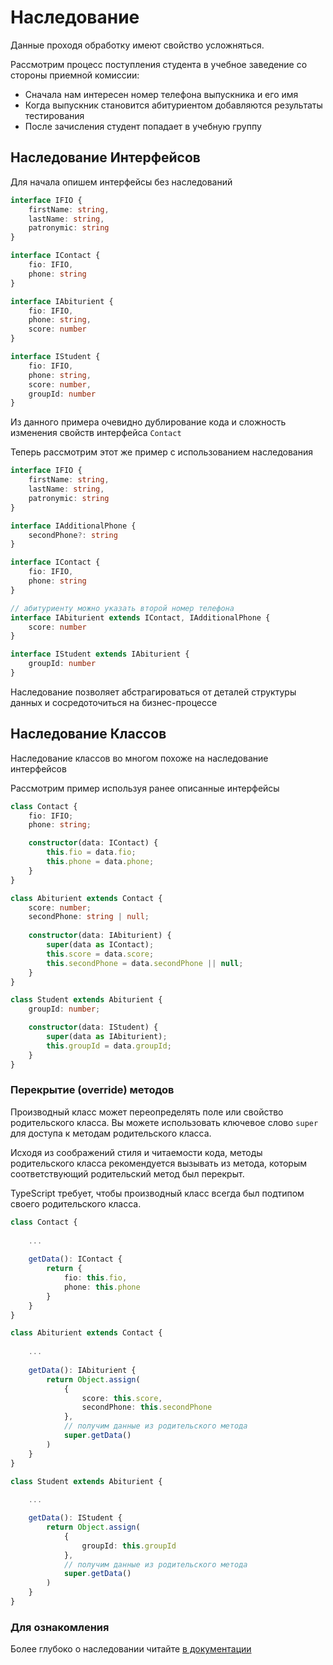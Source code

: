 # Наследование

Данные проходя обработку имеют свойство усложняться.

Рассмотрим процесс поступления студента в учебное заведение со стороны приемной комиссии:

- Сначала нам интересен номер телефона выпускника и его имя
- Когда выпускник становится абитуриентом добавляются результаты тестирования
- После зачисления студент попадает в учебную группу

## Наследование Интерфейсов

Для начала опишем интерфейсы без наследований

```TypeScript
interface IFIO {
    firstName: string,
    lastName: string,
    patronymic: string 
}

interface IContact {
    fio: IFIO,
    phone: string
}

interface IAbiturient {
    fio: IFIO,
    phone: string,
    score: number
}

interface IStudent {
    fio: IFIO,
    phone: string,
    score: number,
    groupId: number
}
```

Из данного примера очевидно дублирование кода и сложность изменения свойств интерфейса `Contact`

Теперь рассмотрим этот же пример с использованием наследования

```TypeScript
interface IFIO {
    firstName: string,
    lastName: string,
    patronymic: string 
}

interface IAdditionalPhone {
    secondPhone?: string
}

interface IContact {
    fio: IFIO,
    phone: string
}

// абитуриенту можно указать второй номер телефона
interface IAbiturient extends IContact, IAdditionalPhone {
    score: number
}

interface IStudent extends IAbiturient {
    groupId: number
}
```

Наследование позволяет абстрагироваться от деталей структуры данных и сосредоточиться на бизнес-процессе

## Наследование Классов

Наследование классов во многом похоже на наследование интерфейсов

Рассмотрим пример используя ранее описанные интерфейсы

```TypeScript
class Contact {
    fio: IFIO;
    phone: string;

    constructor(data: IContact) {
        this.fio = data.fio;
        this.phone = data.phone;
    }
}

class Abiturient extends Contact {
    score: number;
    secondPhone: string | null;
    
    constructor(data: IAbiturient) {
        super(data as IContact);
        this.score = data.score;
        this.secondPhone = data.secondPhone || null;
    }
}

class Student extends Abiturient {
    groupId: number;

    constructor(data: IStudent) {
        super(data as IAbiturient);
        this.groupId = data.groupId;
    }
}
```

### Перекрытие (override) методов

Производный класс может переопределять поле или свойство родительского класса. Вы можете использовать ключевое слово `super` для доступа к методам родительского класса.

Исходя из соображений стиля и читаемости кода, методы родительского класса рекомендуется вызывать из метода, которым соответствующий родительский метод был перекрыт.

TypeScript требует, чтобы производный класс всегда был подтипом своего родительского класса.

```TypeScript
class Contact {
    
    ...
    
    getData(): IContact {
        return {
            fio: this.fio,
            phone: this.phone
        }
    }
}

class Abiturient extends Contact {
    
    ...
    
    getData(): IAbiturient {
        return Object.assign(
            {
                score: this.score,
                secondPhone: this.secondPhone
            }, 
            // получим данные из родительского метода
            super.getData()
        )
    }
}

class Student extends Abiturient {
    
    ...

    getData(): IStudent {
        return Object.assign(
            {
                groupId: this.groupId
            },
            // получим данные из родительского метода
            super.getData()
        )
    }
}
```

### Для ознакомления
Более глубоко о наследовании читайте [в документации](https://www.typescriptlang.org/docs/handbook/2/classes.html#class-heritage)